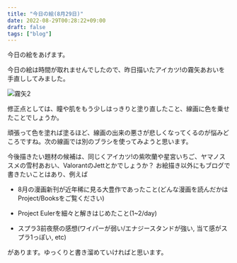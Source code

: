 ```yaml
---
title: "今日の絵(8月29日)"
date: 2022-08-29T00:28:22+09:00
draft: false
tags: ["blog"]
---
```


今日の絵をあげます。

今日の絵は時間が取れませんでしたので、昨日描いたアイカツ!の霧矢あおいを手直ししてみました。

<!--more-->

![霧矢2](/img/220829.JPG)

修正点としては、瞳や肌をもう少しはっきりと塗り直したこと、線画に色を乗せたことでしょうか。

頑張って色を塗れば塗るほど、線画の出来の悪さが悲しくなってくるのが悩みどころですね。次の線画では別のブラシを使ってみようと思います。

今後描きたい題材の候補は、同じくアイカツ!の紫吹蘭や星宮いちご、ヤマノススメの雪村あおい、ValorantのJettとかでしょうか？ お絵描き以外にもブログで書きたいことはあり、例えば

* 8月の漫画新刊が近年稀に見る大豊作であったこと(どんな漫画を読んだかはProject/Booksをご覧ください)

* Project Eulerを細々と解きはじめたこと(1~2/day)

* スプラ3前夜祭の感想(ワイパーが弱い/エナジースタンドが強い, 当て感がスプラ1っぽい, etc)

があります。ゆっくりと書き溜めていければと思います。
